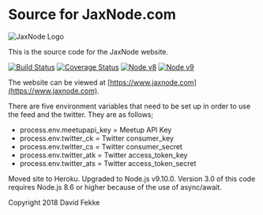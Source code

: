 # Source for JaxNode.com

![JaxNode Logo](https://www.jaxnode.com/images/jaxnodejs.png)

This is the source code for the JaxNode website.

[![Build Status](https://travis-ci.org/davidfekke/jaxnode.svg?branch=release)](https://travis-ci.org/davidfekke/jaxnode)
[![Coverage Status](https://coveralls.io/repos/github/davidfekke/jaxnode/badge.svg?branch=master)](https://coveralls.io/github/davidfekke/jaxnode?branch=master)
[![Node v8](http://img.shields.io/badge/node-v8.11.0-brightgreen.svg)](https://nodejs.org)
[![Node v9](http://img.shields.io/badge/node-v9.10.0-brightgreen.svg)](https://nodejs.org)

The website can be viewed at [https://www.jaxnode.com](https://www.jaxnode.com).

There are five environment variables that need to be set up in order to use the feed and the twitter.
They are as follows;

* process.env.meetupapi_key = Meetup API Key
* process.env.twitter_ck = Twitter consumer_key
* process.env.twitter_cs = Twitter consumer_secret
* process.env.twitter_atk = Twitter access_token_key
* process.env.twitter_ats = Twitter access_token_secret

Moved site to Heroku. Upgraded to Node.js v9.10.0. Version 3.0 of this code requires Node.js 8.6 or higher because of the use of async/await.

Copyright 2018 David Fekke
